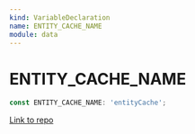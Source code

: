 ```yaml
---
kind: VariableDeclaration
name: ENTITY_CACHE_NAME
module: data
---
```


# ENTITY_CACHE_NAME

```ts
const ENTITY_CACHE_NAME: 'entityCache';
```

[Link to repo](https://github.com/ngrx/platform/blob/master/modules/data/src/reducers/constants.ts#L5-L5)
